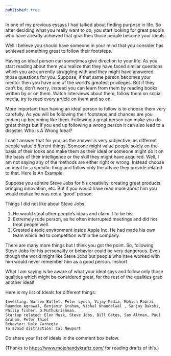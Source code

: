 ```yaml
---
published: true
---
```

In one of my previous essays I had talked about finding purpose in life. So after deciding what you really want to do, you start looking for great people who have already achieved that goal then those people become your ideals.

Well I believe you should have someone in your mind that you consider has achieved something great to follow their footsteps.

Having an ideal person can sometimes give direction to your life. As you start reading about them you realize that they have faced similar questions which you are currently struggling with and they might have answered those questions for you. Suppose, if that same person becomes your mentor then you have one of the world’s greatest privileges. But if they can’t be, don’t worry, instead you can learn from them by reading books written by or on them. Watch Interviews about them, follow them on social media, try to read every article on them and so on.

More important than having an ideal person to follow is to choose them very carefully. As you will be following their footsteps and chances are you ending up becoming like them. Following a great person can make you do great things but if you end up following a wrong person it can also lead to a disaster.
Who Is A Wrong Ideal?

I can’t answer that for you, as the answer is very subjective, as different people value different things. Someone might value people solely on the basis of their looks and make them as their ideal or someone might do it on the basis of their intelligence or the skill they might have acquired. Well, I am not saying any of the methods are either right or wrong. Instead choose an ideal for a specific thing and follow only the advice they provide related to that.
Here Is An Example

Suppose you admire Steve Jobs for his creativity, creating great products, bringing innovation, etc. But if you would have read more about him you would realize he was not a ‘good’ person.

Things I did not like about Steve Jobs:
1. He would steal other people’s ideas and claim it to be his.
2. Extremely rude person, as he often interrupted meetings and did not treat people well.
3. Created a toxic environment inside Apple Inc. He had made his own team which led to competition within the company.

There are many more things but I think you got the point. So, following Steve Jobs for his personality or behavior could be very dangerous. Even though the world might like Steve Jobs but people who have worked with him would never remember him as a good person.
Inshort

What I am saying is be aware of what your ideal says and follow only those qualities which might be considered great, for the rest of the qualities grab another ideal!

Here is my list of Ideals for different things:

    Investing: Warren Buffet, Peter Lynch, Vijay Kedia, Mohish Pabrai, Raamdeo Agrawal, Benjamin Graham, Vishal Khandelwal , Sanjay Bakshi, Philip fisher, D.Muthukrishnan.
    Startup related: Elon Musk, Steve Jobs, Bill Gates, Sam Altman, Paul Graham, Peter Thiel
    Behavior: Dale Carnegie
    To avoid distraction: Cal Newport

Do share your list of ideals in the comment box below.

(Thanks to https://www.mojohandykraftz.com/  for reading drafts of this.)
